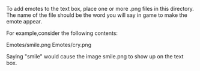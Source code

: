 To add emotes to the text box, place one or more .png files in this directory.
The name of the file should be the word you will say in game to make the emote
appear.

For example,consider the following contents:

  Emotes/smile.png
  Emotes/cry.png

Saying "smile" would cause the image smile.png to show up on the text box.


